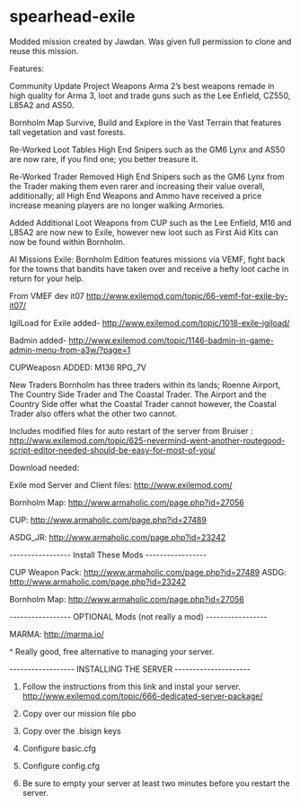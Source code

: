 # spearhead-exile

Modded mission created by Jawdan. Was given full permission to clone and reuse this mission. 

Features:

Community Update Project Weapons 
Arma 2’s best weapons remade in high quality for Arma 3, loot and trade guns such as the Lee Enfield, CZ550, L85A2 and AS50.

Bornholm Map 
Survive, Build and Explore in the Vast Terrain that features tall vegetation and vast forests.

Re-Worked Loot Tables 
High End Snipers such as the GM6 Lynx and AS50 are now rare, if you find one; you better treasure it.

Re-Worked Trader 
Removed High End Snipers such as the GM6 Lynx from the Trader making them even rarer and increasing their value overall, additionally; all High End Weapons and Ammo have received a price increase meaning players are no longer walking Armories.

Added Additional Loot 
Weapons from CUP such as the Lee Enfield, M16 and L85A2 are now new to Exile, however new loot such as First Aid Kits can now be found within Bornholm.

AI Missions 
Exile: Bornholm Edition features missions via VEMF, fight back for the towns that bandits have taken over and receive a hefty loot cache in return for your help.

From VMEF dev it07 http://www.exilemod.com/topic/66-vemf-for-exile-by-it07/

IgilLoad for Exile added- http://www.exilemod.com/topic/1018-exile-igiload/

Badmin added- http://www.exilemod.com/topic/1146-badmin-in-game-admin-menu-from-a3w/?page=1

CUPWeaposn ADDED:
M136
RPG_7V


New Traders 
Bornholm has three traders within its lands; Roenne Airport, The Country Side Trader and The Coastal Trader. The Airport and the Country Side offer what the Coastal Trader cannot however, the Coastal Trader also offers what the other two cannot.

Includes modified files for auto restart of the server from Bruiser : http://www.exilemod.com/topic/625-nevermind-went-another-routegood-script-editor-needed-should-be-easy-for-most-of-you/

Download needed:

Exile mod Server and Client files: http://www.exilemod.com/

Bornholm Map: http://www.armaholic.com/page.php?id=27056

CUP: http://www.armaholic.com/page.php?id=27489

ASDG_JR: http://www.armaholic.com/page.php?id=23242


----------------- Install These Mods -----------------

CUP Weapon Pack: http://www.armaholic.com/page.php?id=27489
ASDG: http://www.armaholic.com/page.php?id=23242

Bornholm Map: http://www.armaholic.com/page.php?id=27056

----------------- OPTIONAL Mods (not really a mod)  -----------------

MARMA: http://marma.io/

^ Really good, free alternative to managing your server.

------------------ INSTALLING THE SERVER ---------------------

1. Follow the instructions from this link and instal your server. http://www.exilemod.com/topic/666-dedicated-server-package/

2. Copy over our mission file pbo

3. Copy over the .bisign keys

4. Configure basic.cfg

5. Configure config.cfg

6. Be sure to empty your server at least two minutes before you restart the server. 

